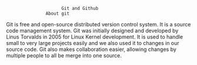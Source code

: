                          Git and Github 
                   About git 
  Git is free and open-source distributed version control system. It is a source code management system. Git was initially designed and developed by Linus Torvalds in 2005 for Linux Kernel development. It is used to handle small to very large projects easily and we also used it to changes in our source code. Git also makes collaboration easier, allowing changes by multiple people to all be merge into one source.   